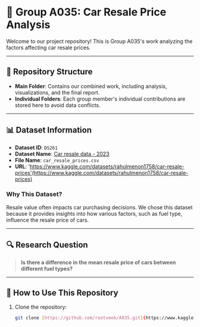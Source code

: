 # 🚗 Group A035: Car Resale Price Analysis

Welcome to our project repository! This is Group A035's work analyzing the factors affecting car resale prices.

---

## 📂 Repository Structure

- **Main Folder**: Contains our combined work, including analysis, visualizations, and the final report.
- **Individual Folders**: Each group member's individual contributions are stored here to avoid data conflicts.

---

## 📊 Dataset Information

- **Dataset ID**: `DS261`
- **Dataset Name**: [Car resale data - 2023](https://www.kaggle.com/datasets/rahulmenon1758/car-resale-prices)
- **File Name**: `car_resale_prices.csv`
- **URL**: 'https://www.kaggle.com/datasets/rahulmenon1758/car-resale-prices'(https://www.kaggle.com/datasets/rahulmenon1758/car-resale-prices)

### Why This Dataset?
Resale value often impacts car purchasing decisions. We chose this dataset because it provides insights into how various factors, such as fuel type, influence the resale price of cars.

---

## 🔍 Research Question

> **Is there a difference in the mean resale price of cars between different fuel types?**


---

## 🚀 How to Use This Repository

1. Clone the repository:
   ```bash
   git clone [https://github.com/rootveek/A035.git](https://www.kaggle.com/datasets/rahulmenon1758/car-resale-prices)

